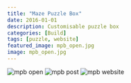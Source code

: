 ```yaml
---
title: "Maze Puzzle Box"
date: 2016-01-01
description: Customisable puzzle box
categories: [Build]
tags: [puzzle, website]
featured_image: mpb_open.jpg
image: mpb_open.jpg
---
```


![mpb open](/mpb_open.jpg)
![mpb post](/mpb_post.jpg)
![mpb website](/mpb_website.jpg)
